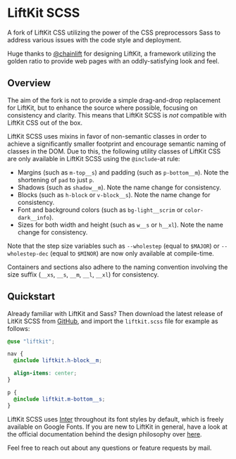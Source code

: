 # LiftKit SCSS

A fork of LiftKit CSS utilizing the power of the CSS preprocessors Sass to
address various issues with the code style and deployment.

Huge thanks to [@chainlift](https://www.github.com/chainlift) for designing
LiftKit, a framework utilizing the golden ratio to provide web pages with an
oddly-satisfying look and feel.

## Overview

The aim of the fork is not to provide a simple drag-and-drop replacement for
LiftKit, but to enhance the source where possible, focusing on consistency and
clarity. This means that LiftKit SCSS is *not* compatible with LiftKit CSS out
of the box.

LiftKit SCSS uses mixins in favor of non-semantic classes in order to achieve
a significantly smaller footprint and encourage semantic naming of classes in
the DOM. Due to this, the following utility classes of LiftKit CSS are only
available in LiftKit SCSS using the `@include`-at rule:

- Margins (such as `m-top__s`) and padding (such as `p-bottom__m`). Note the
  shortening of `pad` to just `p`.
- Shadows (such as `shadow__m`). Note the name change for consistency.
- Blocks (such as `h-block` or `v-block__s`). Note the name change for
  consistency.
- Font and background colors (such as `bg-light__scrim` or `color-dark__info`).
- Sizes for both width and height (such as `w__s` or `h__xl`). Note the name
  change for consistency.

Note that the step size variables such as `--wholestep` (equal to `$MAJOR`) or
`--wholestep-dec` (equal to `$MINOR`) are now only available at compile-time.

Containers and sections also adhere to the naming convention involving the size
suffix (`__xs`, `__s`, `__m`, `__l`, `__xl`) for consistency.

## Quickstart

Already familiar with LiftKit and Sass? Then download the latest release of
LitKit SCSS from
[GitHub](https://github.com/Theikon/liftkit-scss/archive/refs/heads/main.zip),
and import the `liftkit.scss` file for example as follows:

```SCSS
@use "liftkit";

nav {
  @include liftkit.h-block__m;

  align-items: center;
}

p {
  @include liftkit.m-bottom__s;
}
```
LiftKit SCSS uses [Inter](https://rsms.me/inter/) throughout its font styles by
default, which is freely available on Google Fonts. If you are new to LiftKit
in general, have a look at the official documentation behind the design
philosophy over [here](https://www.chainlift.io/liftkitdocs/overview).

Feel free to reach out about any questions or feature requests by mail.
